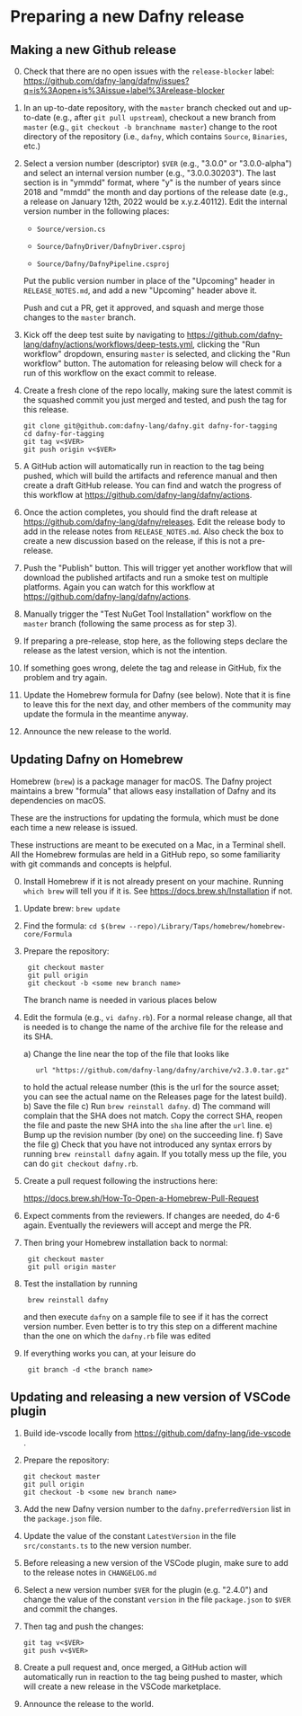 # Preparing a new Dafny release

## Making a new Github release

0. Check that there are no open issues with the `release-blocker` label:
   https://github.com/dafny-lang/dafny/issues?q=is%3Aopen+is%3Aissue+label%3Arelease-blocker

1. In an up-to-date repository, with the `master` branch checked out and
   up-to-date (e.g., after `git pull upstream`), checkout a new branch
   from `master` (e.g., `git checkout -b branchname master`) change to
   the root directory of the repository (i.e., `dafny`, which contains
   `Source`, `Binaries`, etc.)

2. Select a version number (descriptor) `$VER` (e.g., "3.0.0" or
   "3.0.0-alpha") and select an internal version number (e.g.,
   "3.0.0.30203"). The last section is in "ymmdd" format, where "y" is
   the number of years since 2018 and "mmdd" the month and day portions
   of the release date (e.g., a release on January 12th, 2022 would be
   x.y.z.40112). Edit the internal version number in the following
   places:

   * `Source/version.cs`

   * `Source/DafnyDriver/DafnyDriver.csproj`

   * `Source/Dafny/DafnyPipeline.csproj`

   Put the public version number in place of the "Upcoming" header in
   `RELEASE_NOTES.md`, and add a new "Upcoming" header above it.

   Push and cut a PR, get it approved, and squash and merge those
   changes to the `master` branch.

3. Kick off the deep test suite by navigating to
   https://github.com/dafny-lang/dafny/actions/workflows/deep-tests.yml,
   clicking the "Run workflow" dropdown, ensuring `master` is selected,
   and clicking the "Run workflow" button. The automation for releasing
   below will check for a run of this workflow on the exact commit
   to release.

4. Create a fresh clone of the repo locally, making sure the latest commit
   is the squashed commit you just merged and tested, and push the tag for this release.

   ```
   git clone git@github.com:dafny-lang/dafny.git dafny-for-tagging
   cd dafny-for-tagging
   git tag v<$VER>
   git push origin v<$VER>
   ```

5. A GitHub action will automatically run in reaction to the tag being pushed,
   which will build the artifacts and reference manual and then create a draft
   GitHub release. You can find and watch the progress of this workflow at
   https://github.com/dafny-lang/dafny/actions.

6. Once the action completes, you should find the draft release at
   https://github.com/dafny-lang/dafny/releases. Edit the release body
   to add in the release notes from `RELEASE_NOTES.md`. 
   Also check the box to create a new discussion based on
   the release, if this is not a pre-release.

7. Push the "Publish" button. This will trigger yet another workflow
   that will download the published artifacts and run a smoke test
   on multiple platforms. Again you can watch for this workflow at
   https://github.com/dafny-lang/dafny/actions.

8. Manually trigger the "Test NuGet Tool Installation" workflow on the
   `master` branch (following the same process as for step 3).

9. If preparing a pre-release, stop here, as
   the following steps declare the release as the latest version, which
   is not the intention.

10. If something goes wrong, delete the tag and release in GitHub, fix the
   problem and try again.

11. Update the Homebrew formula for Dafny (see below).
   Note that it is fine to leave this for the next day,
   and other members of the community may update the formula
   in the meantime anyway.

12. Announce the new release to the world.

## Updating Dafny on Homebrew

Homebrew (`brew`) is a package manager for macOS. The Dafny project
maintains a brew "formula" that allows easy installation of Dafny and
its dependencies on macOS.

These are the instructions for updating the formula, which must be done
each time a new release is issued.

These instructions are meant to be executed on a Mac, in a Terminal shell.
All the Homebrew formulas are held in a GitHub repo, so some familiarity
with git commands and concepts is helpful.

0. Install Homebrew if it is not already present on your machine.
   Running `which brew` will tell you if it is. See
   <https://docs.brew.sh/Installation> if not.

1. Update brew: `brew update`

2. Find the formula: `cd $(brew --repo)/Library/Taps/homebrew/homebrew-core/Formula`

3. Prepare the repository:

        git checkout master
        git pull origin
        git checkout -b <some new branch name>

   The branch name is needed in various places below

4. Edit the formula (e.g., `vi dafny.rb`). For a normal release change,
   all that is needed is to change the name of the archive file for the
   release and its SHA.

   a) Change the line near the top of the file that looks like

          url "https://github.com/dafny-lang/dafny/archive/v2.3.0.tar.gz"

      to hold the actual release number (this is the url for the source
      asset; you can see the actual name on the Releases page for the
      latest build).
   b) Save the file
   c) Run `brew reinstall dafny`.
   d) The command will complain that the SHA does not match. Copy the
      correct SHA, reopen the file and paste the new SHA into the `sha`
      line after the `url` line.
   e) Bump up the revision number (by one) on the succeeding line.
   f) Save the file
   g) Check that you have not introduced any syntax errors by running
      `brew reinstall dafny` again. If you totally mess up the file,
      you can do `git checkout dafny.rb`.

5. Create a pull request following the instructions here:

    <https://docs.brew.sh/How-To-Open-a-Homebrew-Pull-Request>

6. Expect comments from the reviewers. If changes are needed, do 4-6
   again. Eventually the reviewers will accept and merge the PR.

7. Then bring your Homebrew installation back to normal:

        git checkout master
        git pull origin master

8. Test the installation by running

        brew reinstall dafny

   and then execute `dafny` on a sample file to see if it has the
   correct version number. Even better is to try this step on a
   different machine than the one on which the `dafny.rb` file was edited

9. If everything works you can, at your leisure do

        git branch -d <the branch name>

## Updating and releasing a new version of VSCode plugin

1. Build ide-vscode locally from https://github.com/dafny-lang/ide-vscode .

2. Prepare the repository:

       git checkout master
       git pull origin
       git checkout -b <some new branch name>

3. Add the new Dafny version number to the `dafny.preferredVersion` list in the `package.json` file.

4. Update the value of the constant `LatestVersion` in the file `src/constants.ts` to the new version number.

5. Before releasing a new version of the VSCode plugin, make sure to add to the release notes in `CHANGELOG.md`

6. Select a new version number `$VER` for the plugin (e.g. "2.4.0") and change the value of the constant `version` in the file `package.json`
   to `$VER` and commit the changes.

7. Then tag and push the changes:

       git tag v<$VER>
       git push v<$VER>

8. Create a pull request and, once merged, a GitHub action will automatically run in reaction to the tag being pushed to master, which will create a new release in the VSCode marketplace.

9. Announce the release to the world.
